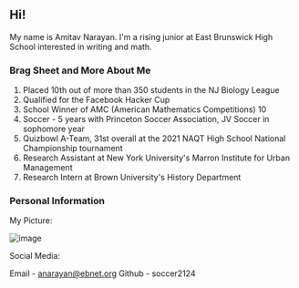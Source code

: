 ## Hi! 

My name is Amitav Narayan. I'm a rising junior at East Brunswick High School interested in writing and math. 

### Brag Sheet and More About Me 

1. Placed 10th out of more than 350 students in the NJ Biology League
2. Qualified for the Facebook Hacker Cup
3. School Winner of AMC (American Mathematics Competitions) 10
4. Soccer - 5 years with Princeton Soccer Association, JV Soccer in sophomore year
5. Quizbowl A-Team, 31st overall at the 2021 NAQT High School National Championship tournament 
6. Research Assistant at New York University's Marron Institute for Urban Management 
7. Research Intern at Brown University's History Department 



### Personal Information

My Picture: 


![image](https://user-images.githubusercontent.com/85412707/121820893-32bce180-cc63-11eb-8836-c2ef57fc77ea.png)




Social Media:


Email - anarayan@ebnet.org
Github - soccer2124



